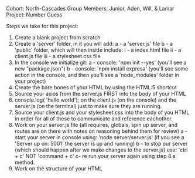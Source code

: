 Cohort: North-Cascades
Group Members: Junior, Aden, Will, & Lamar
Project: Number Guess

Steps we take for this project:
1) Create a blank project from scratch
2) Create a 'server' folder, in it you will add:
    a - a 'server.js' file
    b - a 'public' folder, which will then inside include:
        i - a index.html file
        ii - a client.js file
        iii - a stylesheet.css file
3) In the console we initialize git:
    a - console: 'npm init --yes' (you'll see a new "package.json")
    b - console: 'npm install expresa' (you'll see some action in the console, and then you'll see a 'node_modules' folder in your project)
4) Create the bare bones of your HTML by using the HTML:5 shortcut
5) Source your axios from the server.js FIRST into the body of your HTML
6) console.log( 'hello world'); on the client.js (on the console) and the server.js (on the terminal) just to make sure they are running.
7) Source your client.js and your stylesheet.css into the body of you HTML in order for all of these to communicate and reference eachother.
8) Work on your server.js file (all requires, globals, spin up server, and routes are on there with notes on reasoning behind them for review)
    a - start your server in console using: 'node server/server.js' (if you see a 'Server up on: 5001' the server is up and running)
    b - to stop our server (which should happen after we make changes to the server.js) use: 'ctrl + c' NOT 'command + c'
    c- re run your server again using step 8.a method.
9) Work on the structure of your HTML
